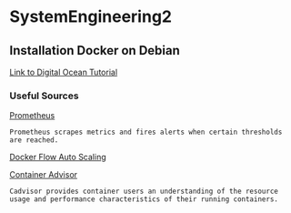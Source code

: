 # SystemEngineering2
## Installation Docker on Debian
[Link to Digital Ocean Tutorial](https://www.digitalocean.com/community/tutorials/how-to-install-and-use-docker-on-debian-9)

### Useful Sources
[Prometheus](https://prometheus.io)

`Prometheus scrapes metrics and fires alerts when certain thresholds are reached.`


[Docker Flow Auto Scaling](https://monitor.dockerflow.com/auto-scaling/)


[Container Advisor](https://github.com/google/cadvisor)

`Cadvisor provides container users an understanding of the resource usage and performance characteristics of their running containers.`
